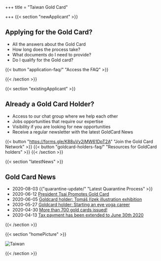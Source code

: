 +++
title = "Taiwan Gold Card"

+++
{{< section "newApplicant" >}}

## Applying for the Gold Card?

* All the answers about the Gold Card
* How long does the process take?
* What documents do I need to provide?
* Do I qualify for the Gold card?

{{< button "application-faq/" "Access the FAQ" >}}

{{< /section >}}

{{< section "existingApplicant" >}}

## Already a Gold Card Holder?

* Access to our chat group where we help each other
* Jobs opportunities that require our expertise
* Visibility if you are looking for new opportunities
* Receive a regular newsletter with the latest GoldCard News

{{< button "https://forms.gle/K88uVy2jMW61DpT2A" "Join the Gold Card Network" >}}
{{< button "goldcard-holders-faq/" "Resources for GoldCard holders" >}}
{{< /section >}}

{{< section "latestNews" >}}

## Gold Card News

* <time datetime="2020-08-03">2020-08-03</time> {{"quarantine-update/" "Latest Quarantine Process" >}}
* <time datetime="2020-06-12">2020-06-12</time> [President Tsai Promotes Gold Card](https://english.president.gov.tw/News/6008)
* <time datetime="2020-06-05">2020-06-05</time> [Goldcard holder: Tomáš řízek illustration exhibition](https://99dac.com/exhibition-detail.php?id=140)
* <time datetime="2020-06-05">2020-05-27</time> [Goldcard holder: Starting an eye yoga career](https://meet.bnext.com.tw/intl/articles/view/46488)
* <time datetime="2020-06-05">2020-04-30</time> [More than 700 gold cards issued!](https://foreigntalentact.ndc.gov.tw/en/News_Content.aspx?n=F0746484B877D582&s=91B121FE3FA7C24D)
* <time datetime="2020-06-05">2020-04-13</time> [Tax payment has been extended to June 30th 2020](https://home.kpmg/us/en/home/insights/2020/04/tnf-taiwan-tax-return-tax-payment-deadlines-extended-covid-19.html)

{{< /section >}}

{{< section "homePicture" >}}

![Taiwan](./images/taiwan-unsplash.jpeg)

{{< /section >}}